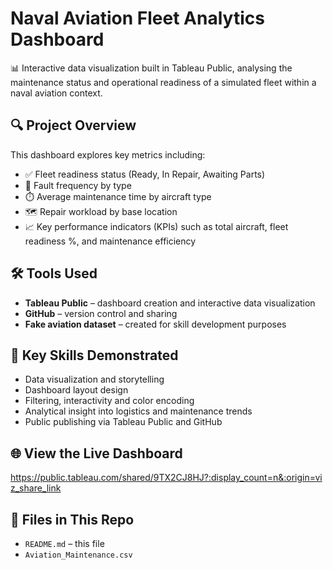 # Naval Aviation Fleet Analytics Dashboard

📊 Interactive data visualization built in Tableau Public, analysing the maintenance status and operational readiness of a simulated fleet within a naval aviation context.

## 🔍 Project Overview

This dashboard explores key metrics including:

- ✅ Fleet readiness status (Ready, In Repair, Awaiting Parts)
- 🔧 Fault frequency by type
- ⏱️ Average maintenance time by aircraft type
- 🗺️ Repair workload by base location
- 📈 Key performance indicators (KPIs) such as total aircraft, fleet readiness %, and maintenance efficiency

## 🛠️ Tools Used

- **Tableau Public** – dashboard creation and interactive data visualization
- **GitHub** – version control and sharing
- **Fake aviation dataset** – created for skill development purposes

## 🚀 Key Skills Demonstrated

- Data visualization and storytelling
- Dashboard layout design
- Filtering, interactivity and color encoding
- Analytical insight into logistics and maintenance trends
- Public publishing via Tableau Public and GitHub

## 🌐 View the Live Dashboard

https://public.tableau.com/shared/9TX2CJ8HJ?:display_count=n&:origin=viz_share_link

## 📂 Files in This Repo

- `README.md` – this file
- `Aviation_Maintenance.csv`


